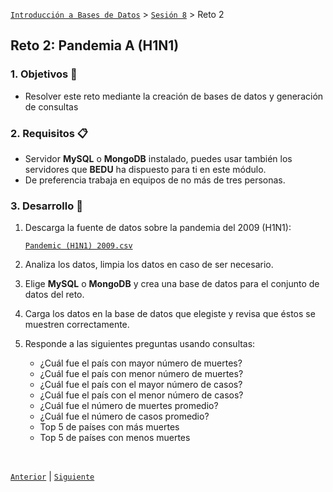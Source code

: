 [`Introducción a Bases de Datos`](../../Readme.md) > [`Sesión 8`](../Readme.md) > Reto 2

## Reto 2: Pandemia A (H1N1)

### 1. Objetivos :dart:
- Resolver este reto mediante la creación de bases de datos y generación de consultas


### 2. Requisitos :clipboard:
- Servidor __MySQL__ o __MongoDB__ instalado, puedes usar también los servidores que __BEDU__ ha dispuesto para ti en este módulo.
- De preferencia trabaja en equipos de no más de tres personas.

### 3. Desarrollo :rocket:

1. Descarga la fuente de datos sobre la pandemia del 2009 (H1N1):

   <a href="datos/h1n1.csv" target="_blank">`Pandemic (H1N1) 2009.csv`</a>

1. Analiza los datos, limpia los datos en caso de ser necesario.

1. Elige __MySQL__ o __MongoDB__ y crea una base de datos para el conjunto de datos del reto.

1. Carga los datos en la base de datos que elegiste y revisa que éstos se muestren correctamente.

1. Responde a las siguientes preguntas usando consultas:

   - ¿Cuál fue el país con mayor número de muertes?
   - ¿Cuál fue el país con menor número de muertes?
   - ¿Cuál fue el país con el mayor número de casos?
   - ¿Cuál fue el país con el menor número de casos?
   - ¿Cuál fue el número de muertes promedio?
   - ¿Cuál fue el número de casos promedio?
   - Top 5 de países con más muertes
   - Top 5 de países con menos muertes

<br/>

[`Anterior`](../Readme.md#pandemia-a-h1n1) | [`Siguiente`](../Readme.md#pandemia-covid-19)   
